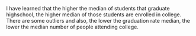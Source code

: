 I have learned that the higher the median of students that graduate highschool, the higher median of those students are enrolled in college. There are some outliers and also, the lower the graduation rate median, the lower the median number of people attending college.
